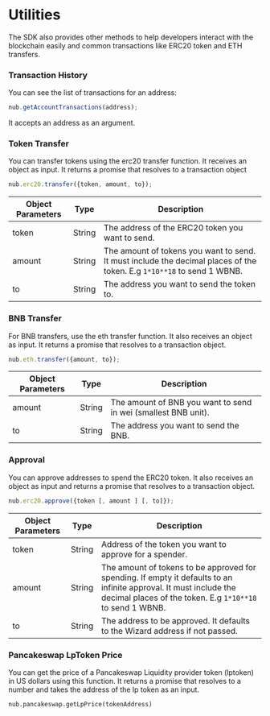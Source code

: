 # Utilities

The SDK also provides other methods to help developers interact with the blockchain easily and common transactions like ERC20 token and ETH transfers.

### Transaction History

You can see the list of transactions for an address:

```javascript
nub.getAccountTransactions(address);
```

It accepts an address as an argument.

### Token Transfer

You can transfer tokens using the erc20 transfer function. It receives an object as input. It returns a promise that resolves to a transaction object

```javascript
nub.erc20.transfer({token, amount, to});
```

| Object Parameters | Type   | Description                                                                                                            |
| ----------------- | ------ | ---------------------------------------------------------------------------------------------------------------------- |
| token             | String | The address of the ERC20 token you want to send.                                                                       |
| amount            | String | The amount of tokens you want to send. It must include the decimal places of the token. E.g `1*10**18` to send 1 WBNB. |
| to                | String | The address you want to send the token to.                                                                             |

### BNB Transfer

For BNB transfers, use the eth transfer function. It also receives an object as input. It returns a promise that resolves to a transaction object.

```javascript
nub.eth.transfer({amount, to});
```

| Object Parameters | Type   | Description                                                    |
| ----------------- | ------ | -------------------------------------------------------------- |
| amount            | String | The amount of BNB you want to send in wei (smallest BNB unit). |
| to                | String | The address you want to send the BNB.                          |

### Approval

You can approve addresses to spend the ERC20 token. It also receives an object as input and returns a promise that resolves to a transaction object.

```javascript
nub.erc20.approve({token [, amount ] [, to]});
```

| Object Parameters | Type   | Description                                                                                                                                                                     |
| ----------------- | ------ | ------------------------------------------------------------------------------------------------------------------------------------------------------------------------------- |
| token             | String | Address of the token you want to approve for a spender.                                                                                                                         |
| amount            | String | The amount of tokens to be approved for spending. If empty it defaults to an infinite approval. It must include the decimal places of the token. E.g `1*10**18` to send 1 WBNB. |
| to                | String | The address to be approved. It defaults to the Wizard address if not passed.                                                                                                    |

### Pancakeswap LpToken Price

You can get the price of a Pancakeswap Liquidity provider token (lptoken) in US dollars using this function. It returns a promise that resolves to a number and takes the address of the lp token as an input.

`nub.pancakeswap.getLpPrice(tokenAddress)`
